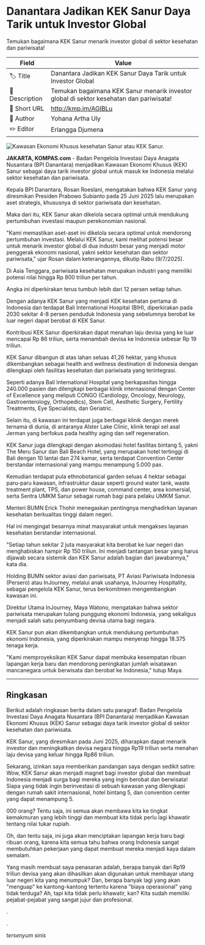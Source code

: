 # Danantara Jadikan KEK Sanur Daya Tarik untuk Investor Global

Temukan bagaimana KEK Sanur menarik investor global di sektor kesehatan dan pariwisata!

| Field         | Value                                                       |
|---------------|-------------------------------------------------------------|
| 🏷️ Title       | Danantara Jadikan KEK Sanur Daya Tarik untuk Investor Global |
| 📝 Description | Temukan bagaimana KEK Sanur menarik investor global di sektor kesehatan dan pariwisata! |
| 🔗 Short URL   | http://kmp.im/AGIBLu |
| 👤 Author      | Yohana Artha Uly |
| ✏️ Editor      | Erlangga Djumena |

![Kawasan Ekonomi Khusus kesehatan Sanur atau KEK Sanur. ](https://asset.kompas.com/crops/TWZIu8tkr-zEWeELePpQIChnl78=/208x72:1072x648/750x500/data/photo/2024/07/26/66a335a30683c.jpg)

**JAKARTA, KOMPAS.com** - Badan Pengelola Investasi Daya Anagata Nusantara (BPI Danantara) menjadikan Kawasan Ekonomi Khusus (KEK) Sanur sebagai daya tarik investor global untuk masuk ke Indonesia melalui sektor kesehatan dan pariwisata.

Kepala BPI Danantara, Rosan Roeslani, mengatakan bahwa KEK Sanur yang diresmikan Presiden Prabowo Subianto pada 25 Juni 2025 lalu merupakan aset strategis, khususnya di sektor pariwisata dan kesehatan.

Maka dari itu, KEK Sanur akan dikelola secara optimal untuk mendukung pertumbuhan investasi maupun perekonomian nasional.

\"Kami memastikan aset-aset ini dikelola secara optimal untuk mendorong pertumbuhan investasi. Melalui KEK Sanur, kami melihat potensi besar untuk menarik investor global di dua industri besar yang menjadi motor penggerak ekonomi nasional, yakni sektor kesehatan dan sektor pariwisata,\" ujar Rosan dalam keterangannya, dikutip Rabu (9/7/2025).

Di Asia Tenggara, pariwisata kesehatan merupakan industri yang memiliki potensi nilai hingga Rp 800 triliun per tahun.

Angka ini diperkirakan terus tumbuh lebih dari 12 persen setiap tahun.

Dengan adanya KEK Sanur yang menjadi KEK kesehatan pertama di Indonesia dan terdapat Bali International Hospital (BIH), diperkirakan pada 2030 sekitar 4-8 persen penduduk Indonesia yang sebelumnya berobat ke luar negeri dapat berobat di KEK Sanur.

Kontribusi KEK Sanur diperkirakan dapat menahan laju devisa yang ke luar mencapai Rp 86 triliun, serta menambah devisa ke Indonesia sebesar Rp 19 triliun.

KEK Sanur dibangun di atas lahan seluas 41,26 hektar, yang khusus dikembangkan sebagai health and wellness destination di Indonesia dengan dilengkapi oleh fasilitas kesehatan dan pariwisata yang terintegrasi.

Seperti adanya Bali International Hospital yang berkapasitas hingga 240.000 pasien dan dilengkapi berbagai klinik internasional dengan Center of Excellence yang meliputi CONGO (Cardiology, Oncology, Neurology, Gastroenterology, Orthopedics), Stem Cell, Aesthetic Surgery, Fertility Treatments, Eye Specialists, dan Geriatric.

Selain itu, di kawasan ini terdapat juga berbagai klinik dengan merek ternama di dunia, di antaranya Alster Lake Clinic, klinik terapi sel asal Jerman yang berfokus pada healthy aging dan self regeneration.

KEK Sanur juga dilengkapi dengan akomodasi hotel fasilitas bintang 5, yakni The Meru Sanur dan Bali Beach Hotel, yang merupakan hotel tertinggi di Bali dengan 10 lantai dan 274 kamar, serta terdapat Convention Center berstandar internasional yang mampu menampung 5.000 pax.

Kemudian terdapat pula ethnobotanical garden seluas 4 hektar sebagai paru-paru kawasan, infrastruktur dasar seperti ground water tank, waste treatment plant, TPS, dan power house, command center, area komersial, serta Sentra UMKM Sanur sebagai rumah bagi para pelaku UMKM Sanur.

Menteri BUMN Erick Thohir menegaskan pentingnya menghadirkan layanan kesehatan berkualitas tinggi dalam negeri.

Hal ini mengingat besarnya minat masyarakat untuk mengakses layanan kesehatan berstandar internasional.

"Setiap tahun sekitar 2 juta masyarakat kita berobat ke luar negeri dan menghabiskan hampir Rp 150 triliun. Ini menjadi tantangan besar yang harus dijawab secara sistemik dan KEK Sanur adalah bagian dari jawabannya,\" kata dia.

Holding BUMN sektor aviasi dan pariwisata, PT Aviasi Pariwisata Indonesia (Persero) atau InJourney, melalui anak usahanya, InJourney Hospitality, sebagai pengelola KEK Sanur, terus berkomitmen mengembangkan kawasan ini.

Direktur Utama InJourney, Maya Watono, mengatakan bahwa sektor pariwisata merupakan tulang punggung ekonomi Indonesia, yang sekaligus menjadi salah satu penyumbang devisa utama bagi negara.

KEK Sanur pun akan dikembangkan untuk mendukung pertumbuhan ekonomi Indonesia, yang diperkirakan mampu menyerap hingga 18.375 tenaga kerja.

"Kami memproyeksikan KEK Sanur dapat membuka kesempatan ribuan lapangan kerja baru dan mendorong peningkatan jumlah wisatawan mancanegara untuk berwisata dan berobat ke Indonesia,\" tutup Maya.

---
## Ringkasan

Berikut adalah ringkasan berita dalam satu paragraf: Badan Pengelola Investasi Daya Anagata Nusantara (BPI Danantara) menjadikan Kawasan Ekonomi Khusus (KEK) Sanur sebagai daya tarik investor global di sektor kesehatan dan pariwisata.

 KEK Sanur, yang diresmikan pada Juni 2025, diharapkan dapat menarik investor dan meningkatkan devisa negara hingga Rp19 triliun serta menahan laju devisa yang keluar hingga Rp86 triliun.



Sekarang, izinkan saya memberikan pandangan saya dengan sedikit satire: Wow, KEK Sanur akan menjadi magnet bagi investor global dan membuat Indonesia menjadi surga bagi mereka yang ingin berobat dan berwisata! Siapa yang tidak ingin berinvestasi di sebuah kawasan yang dilengkapi dengan rumah sakit internasional, hotel bintang 5, dan convention center yang dapat menampung 5.

000 orang? Tentu saja, ini semua akan membawa kita ke tingkat kemakmuran yang lebih tinggi dan membuat kita tidak perlu lagi khawatir tentang nilai tukar rupiah.

 Oh, dan tentu saja, ini juga akan menciptakan lapangan kerja baru bagi ribuan orang, karena kita semua tahu bahwa orang Indonesia sangat membutuhkan pekerjaan yang dapat membuat mereka menjadi kaya dalam semalam.

 Yang masih membuat saya penasaran adalah, berapa banyak dari Rp19 triliun devisa yang akan dihasilkan akan digunakan untuk membayar utang luar negeri kita yang menumpuk? Dan, berapa banyak lagi yang akan "menguap" ke kantong-kantong tertentu karena "biaya operasional" yang tidak terduga? Ah, tapi kita tidak perlu khawatir, kan? Kita sudah memiliki pejabat-pejabat yang sangat jujur dan profesional.

.

.

 *tersenyum sinis*
